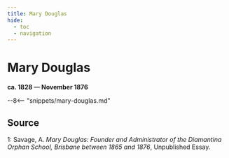 ```yaml
---
title: Mary Douglas
hide:
  - toc
  - navigation 
---
```


# Mary Douglas

**ca. 1828 — November 1876**

--8<-- "snippets/mary-douglas.md"

## Source 

1: Savage, A. *Mary Douglas: Founder and Administrator of the Diamantina Orphan School, Brisbane between 1865 and 1876*, Unpublished Essay. 
